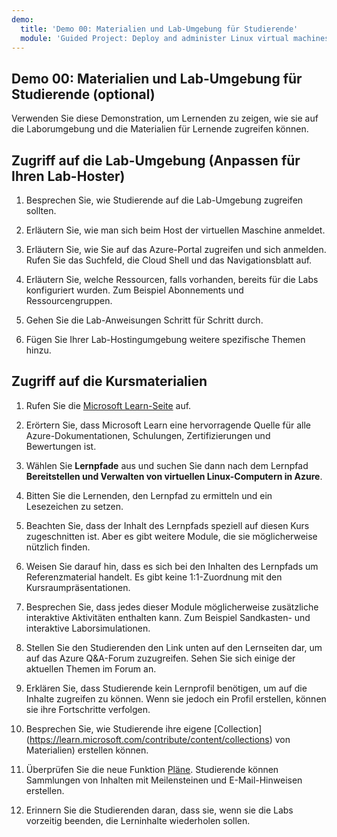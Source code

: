 ```yaml
---
demo:
  title: 'Demo 00: Materialien und Lab-Umgebung für Studierende'
  module: 'Guided Project: Deploy and administer Linux virtual machines'
---
```

## Demo 00: Materialien und Lab-Umgebung für Studierende (optional)

Verwenden Sie diese Demonstration, um Lernenden zu zeigen, wie sie auf die Laborumgebung und die Materialien für Lernende zugreifen können. 

## Zugriff auf die Lab-Umgebung (Anpassen für Ihren Lab-Hoster)

1. Besprechen Sie, wie Studierende auf die Lab-Umgebung zugreifen sollten. 

1. Erläutern Sie, wie man sich beim Host der virtuellen Maschine anmeldet.

1. Erläutern Sie, wie Sie auf das Azure-Portal zugreifen und sich anmelden. Rufen Sie das Suchfeld, die Cloud Shell und das Navigationsblatt auf.
   
1. Erläutern Sie, welche Ressourcen, falls vorhanden, bereits für die Labs konfiguriert wurden. Zum Beispiel Abonnements und Ressourcengruppen. 

1. Gehen Sie die Lab-Anweisungen Schritt für Schritt durch. 

1. Fügen Sie Ihrer Lab-Hostingumgebung weitere spezifische Themen hinzu. 

## Zugriff auf die Kursmaterialien

1. Rufen Sie die [Microsoft Learn-Seite](https://learn.microsoft.com) auf.

1. Erörtern Sie, dass Microsoft Learn eine hervorragende Quelle für alle Azure-Dokumentationen, Schulungen, Zertifizierungen und Bewertungen ist. 

1. Wählen Sie **Lernpfade** aus und suchen Sie dann nach dem Lernpfad **Bereitstellen und Verwalten von virtuellen Linux-Computern in Azure**.

1. Bitten Sie die Lernenden, den Lernpfad zu ermitteln und ein Lesezeichen zu setzen.

1. Beachten Sie, dass der Inhalt des Lernpfads speziell auf diesen Kurs zugeschnitten ist. Aber es gibt weitere Module, die sie möglicherweise nützlich finden. 

1. Weisen Sie darauf hin, dass es sich bei den Inhalten des Lernpfads um Referenzmaterial handelt. Es gibt keine 1:1-Zuordnung mit den Kursraumpräsentationen.

1. Besprechen Sie, dass jedes dieser Module möglicherweise zusätzliche interaktive Aktivitäten enthalten kann. Zum Beispiel Sandkasten- und interaktive Laborsimulationen.

1. Stellen Sie den Studierenden den Link unten auf den Lernseiten dar, um auf das Azure Q&A-Forum zuzugreifen. Sehen Sie sich einige der aktuellen Themen im Forum an. 

1. Erklären Sie, dass Studierende kein Lernprofil benötigen, um auf die Inhalte zugreifen zu können. Wenn sie jedoch ein Profil erstellen, können sie ihre Fortschritte verfolgen.

1. Besprechen Sie, wie Studierende ihre eigene [Collection] (https://learn.microsoft.com/contribute/content/collections) von Materialien) erstellen können.

1. Überprüfen Sie die neue Funktion [Pläne](https://learn.microsoft.com/training/support/plans). Studierende können Sammlungen von Inhalten mit Meilensteinen und E-Mail-Hinweisen erstellen.

1. Erinnern Sie die Studierenden daran, dass sie, wenn sie die Labs vorzeitig beenden, die Lerninhalte wiederholen sollen.



 
